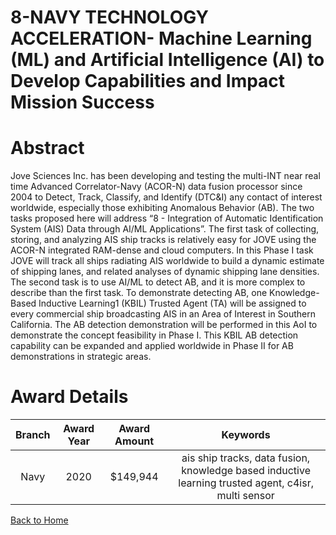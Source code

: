 
8-NAVY TECHNOLOGY ACCELERATION- Machine Learning (ML) and Artificial Intelligence (AI) to Develop Capabilities and Impact Mission Success
=========================================================================================================================================

# Abstract


Jove Sciences Inc. has been developing and testing the multi-INT near real time Advanced Correlator-Navy (ACOR-N) data fusion processor since 2004 to Detect, Track, Classify, and Identify (DTC&I) any contact of interest worldwide, especially those exhibiting Anomalous Behavior (AB). The two tasks proposed here will address “8 - Integration of Automatic Identification System (AIS) Data through AI/ML Applications”. The first task of collecting, storing, and analyzing AIS ship tracks is relatively easy for JOVE using the ACOR-N integrated RAM-dense and cloud computers. In this Phase I task JOVE will track all ships radiating AIS worldwide to build a dynamic estimate of shipping lanes, and related analyses of dynamic shipping lane densities. The second task is to use AI/ML to detect AB, and it is more complex to describe than the first task. To demonstrate detecting AB, one Knowledge-Based Inductive Learning1 (KBIL) Trusted Agent (TA) will be assigned to every commercial ship broadcasting AIS in an Area of Interest in Southern California. The AB detection demonstration will be performed in this AoI to demonstrate the concept feasibility in Phase I. This KBIL AB detection capability can be expanded and applied worldwide in Phase II for AB demonstrations in strategic areas.  

# Award Details

|Branch|Award Year|Award Amount|Keywords|
| :---: | :---: | :---: | :---: |
|Navy|2020|$149,944|ais ship tracks, data fusion, knowledge based inductive learning trusted agent, c4isr, multi sensor|
  
  


[Back to Home](https://github.com/chrischow/dod_sbir_awards/Reports/JH/#2074)